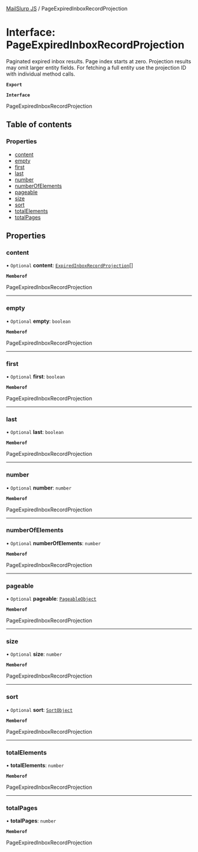 [MailSlurp JS](../README.md) / PageExpiredInboxRecordProjection

# Interface: PageExpiredInboxRecordProjection

Paginated expired inbox results. Page index starts at zero. Projection results may omit larger entity fields. For fetching a full entity use the projection ID with individual method calls.

**`Export`**

**`Interface`**

PageExpiredInboxRecordProjection

## Table of contents

### Properties

- [content](PageExpiredInboxRecordProjection.md#content)
- [empty](PageExpiredInboxRecordProjection.md#empty)
- [first](PageExpiredInboxRecordProjection.md#first)
- [last](PageExpiredInboxRecordProjection.md#last)
- [number](PageExpiredInboxRecordProjection.md#number)
- [numberOfElements](PageExpiredInboxRecordProjection.md#numberofelements)
- [pageable](PageExpiredInboxRecordProjection.md#pageable)
- [size](PageExpiredInboxRecordProjection.md#size)
- [sort](PageExpiredInboxRecordProjection.md#sort)
- [totalElements](PageExpiredInboxRecordProjection.md#totalelements)
- [totalPages](PageExpiredInboxRecordProjection.md#totalpages)

## Properties

### content

• `Optional` **content**: [`ExpiredInboxRecordProjection`](ExpiredInboxRecordProjection.md)[]

**`Memberof`**

PageExpiredInboxRecordProjection

___

### empty

• `Optional` **empty**: `boolean`

**`Memberof`**

PageExpiredInboxRecordProjection

___

### first

• `Optional` **first**: `boolean`

**`Memberof`**

PageExpiredInboxRecordProjection

___

### last

• `Optional` **last**: `boolean`

**`Memberof`**

PageExpiredInboxRecordProjection

___

### number

• `Optional` **number**: `number`

**`Memberof`**

PageExpiredInboxRecordProjection

___

### numberOfElements

• `Optional` **numberOfElements**: `number`

**`Memberof`**

PageExpiredInboxRecordProjection

___

### pageable

• `Optional` **pageable**: [`PageableObject`](PageableObject.md)

**`Memberof`**

PageExpiredInboxRecordProjection

___

### size

• `Optional` **size**: `number`

**`Memberof`**

PageExpiredInboxRecordProjection

___

### sort

• `Optional` **sort**: [`SortObject`](SortObject.md)

**`Memberof`**

PageExpiredInboxRecordProjection

___

### totalElements

• **totalElements**: `number`

**`Memberof`**

PageExpiredInboxRecordProjection

___

### totalPages

• **totalPages**: `number`

**`Memberof`**

PageExpiredInboxRecordProjection
